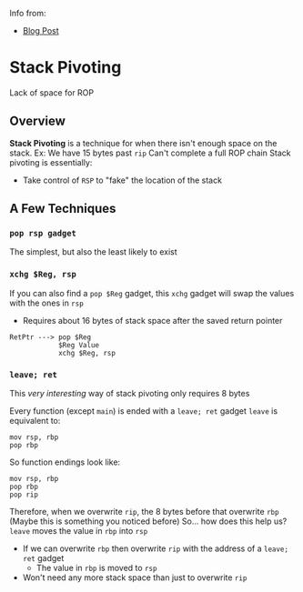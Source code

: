 Info from:
* [Blog Post](https://ir0nstone.gitbook.io/notes/types/stack/stack-pivoting)

# Stack Pivoting
Lack of space for ROP
## Overview
**Stack Pivoting** is a technique for when there isn't enough space on the stack.
	Ex: We have 15 bytes past `rip`
	Can't complete a full ROP chain
Stack pivoting is essentially:
* Take control of `RSP` to "fake" the location of the stack

## A Few Techniques
### `pop rsp gadget`
The simplest, but also the least likely to exist
### `xchg $Reg, rsp`
If you can also find a `pop $Reg` gadget, this `xchg` gadget will swap the values with the ones in `rsp`
* Requires about 16 bytes of stack space after the saved return pointer
```
RetPtr ---> pop $Reg
			$Reg Value
			xchg $Reg, rsp
```
### `leave; ret`
This *very interesting* way of stack pivoting only requires 8 bytes

Every function (except `main`) is ended with a `leave; ret` gadget
`leave` is equivalent to:
```
mov rsp, rbp
pop rbp
```
So function endings look like:
```
mov rsp, rbp
pop rbp
pop rip
```
Therefore, when we overwrite `rip`, the 8 bytes before that overwrite `rbp`
	(Maybe this is something you noticed before)
	So... how does this help us?
`leave` moves the value in `rbp` into `rsp`
* If we can overwrite `rbp` then overwrite `rip` with the address of a `leave; ret` gadget
	* The value in `rbp` is moved to `rsp`
* Won't need any more stack space than just to overwrite `rip`